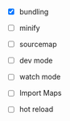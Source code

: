 - [x] bundling
- [ ] minify
- [ ] sourcemap
- [ ] dev mode
- [ ] watch mode
- [ ] Import Maps
- [ ] hot reload

